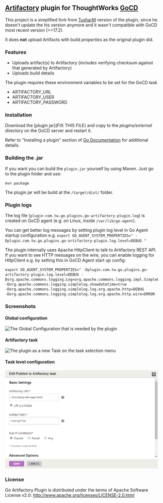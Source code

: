 ## [Artifactory](http://www.jfrog.com/home/v_artifactorypro_overview) plugin for ThoughtWorks [GoCD](http://www.go.cd/)

This project is a simplified fork from [TusharM](https://github.com/tusharm/go-artifactory-plugin) version of the plugin, since he doesn't update the his version anymore and it wasn't compatible with GoCD most recent version (>=17.2).

It does **not** upload Artifacts with build *properties* as the original plugin did.

### Features

+ Uploads artifact(s) to Artifactory  (includes verifying checksum against that generated by Artifactory)
+ Uploads build details 

The plugin requires these environment variables to be set for the GoCD task

+ ARTIFACTORY_URL 
+ ARTIFACTORY_USER
+ ARTIFACTORY_PASSWORD


### Installation

Download the [plugin jar](FIX THIS FILE) and copy to the _plugins/external_ directory 
on the GoCD server and restart it.

Refer to "Installing a plugin" section of [Go Documentation](http://www.thoughtworks.com/products/docs/go/current/help/go_plugins_basics.html) for additional details.


### Building the .jar

If you want you can build the `plugin.jar` yourself by using Maven. Just go to the plugin folder and use:

```
mvn package
```

The plugin jar will be build at the `/target/dist/` folder.

### Plugin logs
The log file (`plugin-com.tw.go.plugins.go-artifactory-plugin.log`) is created on GoCD agent (e.g. on Linux, inside `/var/lib/go-agent`). 

You can get better log messages by setting plugin log level in Go Agent startup configuration e.g. 
`export GO_AGENT_SYSTEM_PROPERTIES=" -Dplugin.com.tw.go.plugins.go-artifactory-plugin.log.level=DEBUG "`

The plugin internally uses Apache HttpClient to talk to Artifactory REST API. If you want to see HTTP messages on the wire, 
you can enable logging for HttpClient e.g. by setting this in GoCD Agent start up config: 

```
export GO_AGENT_SYSTEM_PROPERTIES=" -Dplugin.com.tw.go.plugins.go-artifactory-plugin.log.level=DEBUG -Dorg.apache.commons.logging.Log=org.apache.commons.logging.impl.SimpleLog 
-Dorg.apache.commons.logging.simplelog.showdatetime=true 
-Dorg.apache.commons.logging.simplelog.log.org.apache.http=DEBUG 
-Dorg.apache.commons.logging.simplelog.log.org.apache.http.wire=ERROR
```

### Screenshots


#### Global configuration
![The Global Configuration that is needed by the plugin](images/artifactory_config.png?raw=true)


#### Artifactory task 
![The plugin as a new Task on the task selection menu ](images/artifactory_task.png?raw=true)


#### Task level configuration 
![The Publish to Artifactory configuration task](images/task_config.png?raw=true)



### License

Go Artifactory Plugin is distributed under the terms of Apache Software License v2.0: http://www.apache.org/licenses/LICENSE-2.0.html

